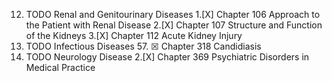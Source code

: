 12. TODO Renal and Genitourinary Diseases
    1.[X] Chapter 106 Approach to the Patient with Renal Disease
    2.[X] Chapter 107 Structure and Function of the Kidneys
    3.[X] Chapter 112 Acute Kidney Injury
13. TODO Infectious Diseases
    57. ☒ Chapter 318 Candidiasis
14. TODO Neurology Disease
    2.[X] Chapter 369 Psychiatric Disorders in Medical Practice

